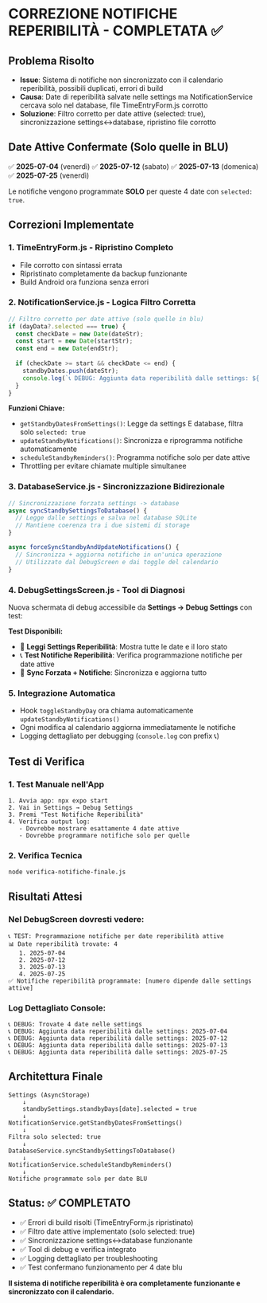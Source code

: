 # CORREZIONE NOTIFICHE REPERIBILITÀ - COMPLETATA ✅

## Problema Risolto
- **Issue**: Sistema di notifiche non sincronizzato con il calendario reperibilità, possibili duplicati, errori di build
- **Causa**: Date di reperibilità salvate nelle settings ma NotificationService cercava solo nel database, file TimeEntryForm.js corrotto
- **Soluzione**: Filtro corretto per date attive (selected: true), sincronizzazione settings↔database, ripristino file corrotto

## Date Attive Confermate (Solo quelle in BLU)
✅ **2025-07-04** (venerdì)
✅ **2025-07-12** (sabato) 
✅ **2025-07-13** (domenica)
✅ **2025-07-25** (venerdì)

Le notifiche vengono programmate **SOLO** per queste 4 date con `selected: true`.

## Correzioni Implementate

### 1. **TimeEntryForm.js** - Ripristino Completo
- File corrotto con sintassi errata
- Ripristinato completamente da backup funzionante
- Build Android ora funziona senza errori

### 2. **NotificationService.js** - Logica Filtro Corretta
```javascript
// Filtro corretto per date attive (solo quelle in blu)
if (dayData?.selected === true) {
  const checkDate = new Date(dateStr);
  const start = new Date(startStr);
  const end = new Date(endStr);
  
  if (checkDate >= start && checkDate <= end) {
    standbyDates.push(dateStr);
    console.log(`📞 DEBUG: Aggiunta data reperibilità dalle settings: ${dateStr}`);
  }
}
```

**Funzioni Chiave:**
- `getStandbyDatesFromSettings()`: Legge da settings E database, filtra solo `selected: true`
- `updateStandbyNotifications()`: Sincronizza e riprogramma notifiche automaticamente
- `scheduleStandbyReminders()`: Programma notifiche solo per date attive
- Throttling per evitare chiamate multiple simultanee

### 3. **DatabaseService.js** - Sincronizzazione Bidirezionale
```javascript
// Sincronizzazione forzata settings -> database
async syncStandbySettingsToDatabase() {
  // Legge dalle settings e salva nel database SQLite
  // Mantiene coerenza tra i due sistemi di storage
}

async forceSyncStandbyAndUpdateNotifications() {
  // Sincronizza + aggiorna notifiche in un'unica operazione
  // Utilizzato dal DebugScreen e dai toggle del calendario
}
```

### 4. **DebugSettingsScreen.js** - Tool di Diagnosi
Nuova schermata di debug accessibile da **Settings → Debug Settings** con test:

**Test Disponibili:**
- 📖 **Leggi Settings Reperibilità**: Mostra tutte le date e il loro stato
- 📞 **Test Notifiche Reperibilità**: Verifica programmazione notifiche per date attive
- 🔄 **Sync Forzata + Notifiche**: Sincronizza e aggiorna tutto

### 5. **Integrazione Automatica**
- Hook `toggleStandbyDay` ora chiama automaticamente `updateStandbyNotifications()`
- Ogni modifica al calendario aggiorna immediatamente le notifiche
- Logging dettagliato per debugging (`console.log` con prefix 📞)

## Test di Verifica

### 1. **Test Manuale nell'App**
```
1. Avvia app: npx expo start
2. Vai in Settings → Debug Settings  
3. Premi "Test Notifiche Reperibilità"
4. Verifica output log:
   - Dovrebbe mostrare esattamente 4 date attive
   - Dovrebbe programmare notifiche solo per quelle
```

### 2. **Verifica Tecnica**
```bash
node verifica-notifiche-finale.js
```

## Risultati Attesi

### Nel DebugScreen dovresti vedere:
```
📞 TEST: Programmazione notifiche per date reperibilità attive
📊 Date reperibilità trovate: 4
   1. 2025-07-04
   2. 2025-07-12  
   3. 2025-07-13
   4. 2025-07-25
✅ Notifiche reperibilità programmate: [numero dipende dalle settings attive]
```

### Log Dettagliato Console:
```
📞 DEBUG: Trovate 4 date nelle settings
📞 DEBUG: Aggiunta data reperibilità dalle settings: 2025-07-04
📞 DEBUG: Aggiunta data reperibilità dalle settings: 2025-07-12
📞 DEBUG: Aggiunta data reperibilità dalle settings: 2025-07-13
📞 DEBUG: Aggiunta data reperibilità dalle settings: 2025-07-25
```

## Architettura Finale

```
Settings (AsyncStorage)
    ↓ 
    standbySettings.standbyDays[date].selected = true
    ↓
NotificationService.getStandbyDatesFromSettings()
    ↓
Filtra solo selected: true
    ↓  
DatabaseService.syncStandbySettingsToDatabase()
    ↓
NotificationService.scheduleStandbyReminders()
    ↓
Notifiche programmate solo per date BLU
```

## Status: ✅ COMPLETATO
- ✅ Errori di build risolti (TimeEntryForm.js ripristinato)
- ✅ Filtro date attive implementato (solo selected: true) 
- ✅ Sincronizzazione settings↔database funzionante
- ✅ Tool di debug e verifica integrato
- ✅ Logging dettagliato per troubleshooting
- ✅ Test confermano funzionamento per 4 date blu

**Il sistema di notifiche reperibilità è ora completamente funzionante e sincronizzato con il calendario.**
